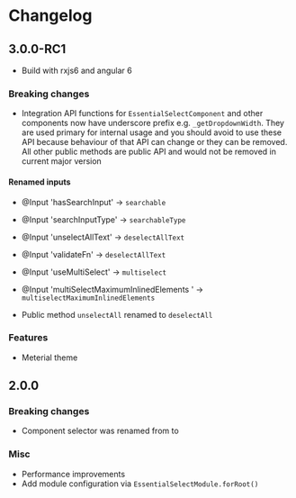# Changelog

## 3.0.0-RC1

 - Build with rxjs6 and angular 6

### Breaking changes

 - Integration API functions for `EssentialSelectComponent` and other components now have underscore prefix e.g. `_getDropdownWidth`. They are used primary for internal usage and you should avoid to use these API because behaviour of that API can change or they can be removed.
All other public methods are public API and would not be removed in current major version

#### Renamed inputs

 - @Input 'hasSearchInput' -> `searchable`
 - @Input 'searchInputType' -> `searchableType`
 - @Input 'unselectAllText' -> `deselectAllText`
 - @Input 'validateFn' -> `deselectAllText`
 - @Input 'useMultiSelect' -> `multiselect`
 - @Input 'multiSelectMaximumInlinedElements ' -> `multiselectMaximumInlinedElements `

 - Public method `unselectAll` renamed to `deselectAll`

### Features

 - Meterial theme

## 2.0.0

### Breaking changes

 - Component selector was renamed from <essentials-ui-select> to <essential-select>

### Misc

 - Performance improvements
 - Add module configuration via `EssentialSelectModule.forRoot()`